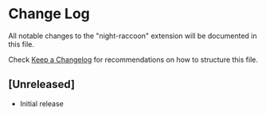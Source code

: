 # Change Log

All notable changes to the "night-raccoon" extension will be documented in this file.

Check [Keep a Changelog](http://keepachangelog.com/) for recommendations on how to structure this file.

## [Unreleased]

- Initial release
